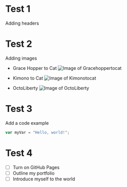 # Test 1
Adding headers

# Test 2
Adding images

* Grace Hopper to Cat
![Image of Gracehoppertocat](https://octodex.github.com/images/gracehoppertocat.jpg)

* Kimono to Cat
![Image of Kimonotocat](https://octodex.github.com/images/kimonotocat.png)

* OctoLiberty
![Image of OctoLiberty](https://octodex.github.com/images/octoliberty.png)

# Test 3
Add a code example
``` javascript
var myVar = "Hello, world!";
```

# Test 4
- [ ] Turn on GitHub Pages
- [ ] Outline my portfolio
- [ ] Introduce myself to the world
